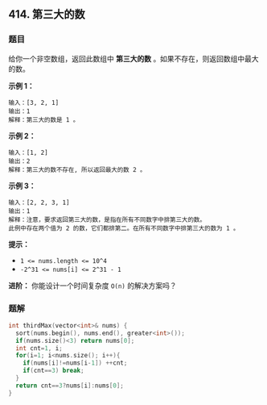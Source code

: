 ## 414. 第三大的数

### 题目

给你一个非空数组，返回此数组中 **第三大的数** 。如果不存在，则返回数组中最大的数。

**示例 1：**

```
输入：[3, 2, 1]
输出：1
解释：第三大的数是 1 。
```

**示例 2：**

```
输入：[1, 2]
输出：2
解释：第三大的数不存在, 所以返回最大的数 2 。
```

**示例 3：**

```
输入：[2, 2, 3, 1]
输出：1
解释：注意，要求返回第三大的数，是指在所有不同数字中排第三大的数。
此例中存在两个值为 2 的数，它们都排第二。在所有不同数字中排第三大的数为 1 。
```

**提示：**

- `1 <= nums.length <= 10^4`
- `-2^31 <= nums[i] <= 2^31 - 1`

**进阶：** 你能设计一个时间复杂度 `O(n)` 的解决方案吗？

### 题解

```cpp
int thirdMax(vector<int>& nums) {
  sort(nums.begin(), nums.end(), greater<int>());
  if(nums.size()<3) return nums[0];
  int cnt=1, i;
  for(i=1; i<nums.size(); i++){
    if(nums[i]!=nums[i-1]) ++cnt;
    if(cnt==3) break;
  }
  return cnt==3?nums[i]:nums[0];
}
```